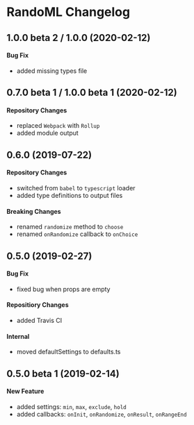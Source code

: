# RandoML Changelog

## 1.0.0 beta 2 / 1.0.0 (2020-02-12)
#### Bug Fix
- added missing types file

## 0.7.0 beta 1 / 1.0.0 beta 1 (2020-02-12)
#### Repository Changes
- replaced `Webpack` with `Rollup`
- added module output

## 0.6.0 (2019-07-22)
#### Repository Changes
- switched from `babel` to `typescript` loader
- added type definitions to output files

#### Breaking Changes
- renamed `randomize` method to `choose`
- renamed `onRandomize` callback to `onChoice`

## 0.5.0 (2019-02-27)
#### Bug Fix
- fixed bug when props are empty

#### Repositiory Changes
- added Travis CI

#### Internal
- moved defaultSettings to defaults.ts

## 0.5.0 beta 1 (2019-02-14)
#### New Feature
- added settings: `min`, `max`, `exclude`, `hold`
- added callbacks: `onInit`, `onRandomize`, `onResult`, `onRangeEnd`

